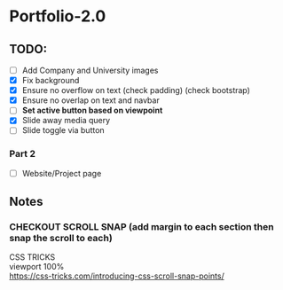 # Portfolio-2.0
## TODO:
- [ ] Add Company and University images
- [x] Fix background
- [x] Ensure no overflow on text (check padding) (check bootstrap)
- [x] Ensure no overlap on text and navbar
- [ ] **Set active button based on viewpoint**
- [x] Slide away media query
- [ ] Slide toggle via button

### Part 2
- [ ] Website/Project page

## Notes
### CHECKOUT SCROLL SNAP (add margin to each section then snap the scroll to each)
CSS TRICKS  
viewport 100%  
https://css-tricks.com/introducing-css-scroll-snap-points/
